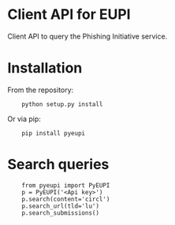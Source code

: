 Client API for EUPI
===================

Client API to query the Phishing Initiative service.

Installation
============

From the repository:

```
    python setup.py install
```

Or via pip:

```
    pip install pyeupi
```

Search queries
==============

```
    from pyeupi import PyEUPI
    p = PyEUPI('<Api key>')
    p.search(content='circl')
    p.search_url(tld='lu')
    p.search_submissions()
```
